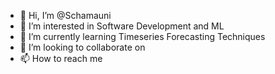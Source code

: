 - 👋 Hi, I’m @Schamauni
- 👀 I’m interested in Software Development and ML
- 🌱 I’m currently learning Timeseries Forecasting Techniques
- 💞️ I’m looking to collaborate on 
- 📫 How to reach me 

<!---
Schamauni/Schamauni is a ✨ special ✨ repository because its `README.md` (this file) appears on your GitHub profile.
You can click the Preview link to take a look at your changes.
--->
